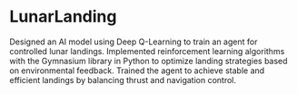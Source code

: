 # LunarLanding
Designed an AI model using Deep Q-Learning to train an agent for controlled lunar landings. Implemented reinforcement learning algorithms with the Gymnasium library in Python to optimize landing strategies based on environmental feedback. Trained the agent to achieve stable and efficient landings by balancing thrust and navigation control.
